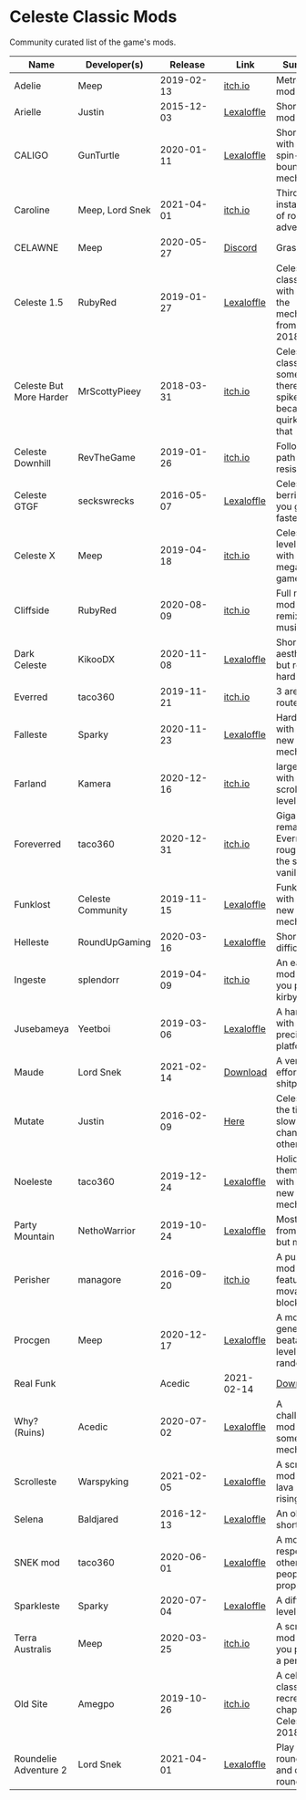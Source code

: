# Celeste Classic Mods
Community curated list of the game's mods.

Name | Developer(s) | &nbsp;&nbsp;&nbsp;&nbsp;Release&nbsp;&nbsp;&nbsp;&nbsp; | Link | Summary
--- | --- | --- | --- | ---
Adelie | Meep |  2019-02-13 | [itch.io](https://meepmoop.itch.io/adelie) | Metroidvania mod
Arielle | Justin | 2015-12-03 | [Lexaloffle](https://www.lexaloffle.com/bbs/?pid=17422#p17421) | Short map mod
CALIGO | GunTurtle | 2020-01-11 | [Lexaloffle](https://lexaloffle.com/bbs/?tid=36493) | Short mod with new spin-bounce mechanic
Caroline | Meep, Lord Snek | 2021-04-01 | [itch.io](https://meepmoop.itch.io/caroline) | Third installment of roundelie adventure
CELAWNE | Meep | 2020-05-27 | [Discord](https://discordapp.com/channels/495648733057253388/521127150829699072/715372716471091201) | Grass
Celeste 1.5 | RubyRed | 2019-01-27 | [Lexaloffle](https://www.lexaloffle.com/bbs/?tid=33037) | Celeste classic but with some of the mechanics from Celeste 2018
Celeste But More Harder | MrScottyPieey | 2018-03-31 | [itch.io](https://mrscottypieey.itch.io/celeste-more-harder) | Celeste classic but sometimes there's spikes because it's quirky like that
Celeste Downhill | RevTheGame | 2019-01-26 | [itch.io](https://revthegame.itch.io/celeste-downhill) | Follow the path of least resistance
Celeste GTGF | seckswrecks | 2016-05-07 | [Lexaloffle](https://www.lexaloffle.com/bbs/?tid=2406) | Celeste but berries make you go faster
Celeste X | Meep | 2019-04-18 | [itch.io](https://meepmoop.itch.io/celestex) | Celeste levels but with megaman gameplay
Cliffside | RubyRed | 2020-08-09 | [itch.io](https://evergreengames.itch.io/cliffside) | Full map mod with remixed music
Dark Celeste | KikooDX | 2020-11-08 | [Lexaloffle](https://www.lexaloffle.com/bbs/?tid=40297) | Short, aesthetic, but really hard mod
Everred | taco360 | 2019-11-21 | [itch.io](https://taco360.itch.io/everred) | 3 areas, 3 routes
Falleste | Sparky | 2020-11-23 | [Lexaloffle](https://www.lexaloffle.com/bbs/?tid=40312) | Hard mod with many new mechanics
Farland | Kamera | 2020-12-16 | [itch.io](https://kamera.itch.io/farland) | large mod with scrolling levels
Foreverred | taco360 | 2020-12-31 | [itch.io](https://taco360.itch.io/foreverred) | Gigantic remake of Everred, roughly 3x the size of vanilla
Funklost | Celeste Community | 2019-11-15 | [Lexaloffle](https://www.lexaloffle.com/bbs/?tid=35915) | Funky mod with some new mechanics
Helleste | RoundUpGaming | 2020-03-16 | [Lexaloffle](https://www.lexaloffle.com/bbs/?tid=37087) | Short but difficult mod
Ingeste | splendorr | 2019-04-09 | [itch.io](https://exult.itch.io/ingeste) | An easy mod where you play as kirby
Jusebameya | Yeetboi | 2019-03-06 | [Lexaloffle](https://www.lexaloffle.com/bbs/?tid=33547) | A hard mod with a lot of precise platforming
Maude | Lord Snek | 2021-02-14 | [Download](https://cdn.discordapp.com/attachments/530191838007787551/810662433786036274/maude.p8) | A very high effort shitpost
Mutate | Justin | 2016-02-09 | [Here](https://meep.cubing.net/html5/muteste.html) | Celeste but the tiles are slowly changing to other tiles
Noeleste | taco360 | 2019-12-24 | [Lexaloffle](https://www.lexaloffle.com/bbs/?pid=71010) | Holiday themed mod with some new mechanics
Party Mountain | NethoWarrior | 2019-10-24 | [Lexaloffle](https://www.lexaloffle.com/bbs/?tid=35749) | Mostly levels from vanilla but modified
Perisher | managore | 2016-09-20 | [itch.io](https://managore.itch.io/perisher) | A puzzle mod featuring movable blocks
Procgen | Meep | 2020-12-17 | [Lexaloffle](https://www.lexaloffle.com/bbs/?tid=40773) | A mod that generates beatable levels randomly
Real Funk || Acedic | 2021-02-14 | [Download](https://cdn.discordapp.com/attachments/521127150829699072/829902974783848448/realfunkAcedic.p8) | A funky mod that introduces a skateboard mechanic
Why? (Ruins) | Acedic | 2020-07-02 | [Lexaloffle](https://www.lexaloffle.com/bbs/?tid=38345&tkey=RNcKOe8uAP5DRYuKdAX4) | A challenging mod with some new mechanics
Scrolleste | Warspyking | 2021-02-05 | [Lexaloffle](https://www.lexaloffle.com/bbs/?tid=41751) | A scrolling mod with lava slowly rising. 037
Selena | Baldjared | 2016-12-13 | [Lexaloffle](https://www.lexaloffle.com/bbs/?tid=39035) | An older short mod
SNEK mod | taco360 | 2020-06-01 | [Lexaloffle](https://www.lexaloffle.com/bbs/?pid=77497) | A mod about respecting other people's property
Sparkleste | Sparky | 2020-07-04 | [Lexaloffle](https://www.lexaloffle.com/bbs/?tid=38968) | A difficult level mod 
Terra Australis | Meep | 2020-03-25 | [itch.io](https://meepmoop.itch.io/terraaustralis) | A scrolling mod where you play as a penguin
Old Site | Amegpo | 2019-10-26 | [itch.io](https://amegpo.itch.io/old-site) | A celeste classic recreation of chapter 2 in Celeste 2018
Roundelie Adventure 2| Lord Snek | 2021-04-01 | [Lexaloffle](https://www.lexaloffle.com/bbs/?pid=89837#p)| Play as a roundelie and do round things
